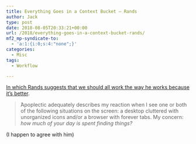 ```yaml
---
title: Everything Goes in a Context Bucket – Rands
author: Jack
type: post
date: 2018-08-05T20:33:21+00:00
url: /2018/everything-goes-in-a-context-bucket-rands/
mf2_mp-syndicate-to:
  - 'a:1:{i:0;s:4:"none";}'
categories:
  - Misc
tags:
  - Workflow

---
```

[In which Rands suggests that we should all work the way he works because it&#8217;s better][1].

> ̌Apoplectic adequately describes my reaction when I see one or both of the following situations on the screen: a desktop cluttered with unorganized icons and/or a browser with forever tabs. My concern: _how much of your day is spent finding things?_

(I happen to agree with him)

 [1]: http://randsinrepose.com/archives/everything-goes-in-a-context-bucket/